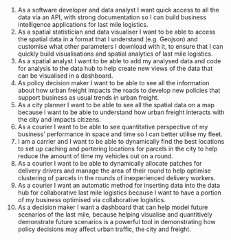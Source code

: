 1. As a software developer and data analyst I want quick access to all the data via an API, with strong documentation so I can build business intelligence applications for last mile logistics.
2. As a spatial statistician and data visualiser I want to be able to access the spatial data in a format that I understand (e.g. Geojson) and customise what other parameters I download with it, to ensure that I can quickly build visualisations and spatial analytics of last mile logistics.
3. As a spatial analyst I want to be able to add my analysed data and code for analysis to the data hub to help create new views of the data that can be visualised in a dashboard.
4. As policy decision maker I want to be able to see all the information about how urban freight impacts the roads to develop new policies that support business as usual trends in urban freight.
5. As a city planner I want to be able to see all the spatial data on a map because I want to be able to understand how urban freight interacts with the city and impacts citizens.
6. As a courier I want to be able to see quantitative perspective of my business' performance in space and time so I can better utilise my fleet.
7. I am a carrier and I want to be able to dynamically find the best locations to set up caching and portering locations for parcels in the city to help reduce the amount of time my vehicles out on a round.
8. As a courier I want to be able to dynamically allocate patches for delivery drivers and manage the area of their round to help optimise clustering of parcels in the rounds of inexperienced delivery workers.
9. As a courier I want an automatic method for inserting data into the data hub for collaborative last mile logistics because I want to have a portion of my business optimised via collaborative logistics.
10. As a decision maker I want a dashboard that can help model future scenarios of the last mile, because helping visualise and quantitively demonstrate future scenarios is a powerful tool in demonstrating how policy decisions may affect urban traffic, the city and freight.
